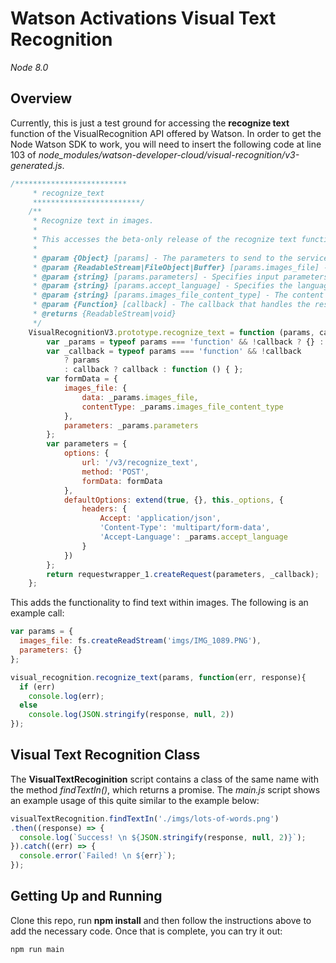 # Watson Activations Visual Text Recognition

_Node 8.0_

## Overview
Currently, this is just a test ground for accessing the **recognize text** function of the VisualRecognition API offered by Watson. In order to get the Node Watson SDK to work, you will need to insert the following code at line 103 of *node_modules/watson-developer-cloud/visual-recognition/v3-generated.js*. 
``` Javascript
/*************************
     * recognize_text
     ************************/
    /**
     * Recognize text in images.
     *
     * This accesses the beta-only release of the recognize text function.  It is unknown how changing other parameters will effect this.
     *
     * @param {Object} [params] - The parameters to send to the service.
     * @param {ReadableStream|FileObject|Buffer} [params.images_file] - An image file (.jpg, .png) or .zip file with images. Include no more than 20 images and limit the .zip file to 5 MB. You can also include images with the `url` property in the **parameters** object.
     * @param {string} [params.parameters] - Specifies input parameters. The parameter can include these inputs in a JSON object:  - url: A string with the image URL to analyze. You can also include images in the **images_file** parameter. - classifier_ids: An array of classifier IDs to classify the images against. - owners: An array with the values IBM, me, or both to specify which classifiers to run. - threshold: A floating point value that specifies the minimum score a class must have to be displayed in the response.  For example: {"url": "...", "classifier_ids": ["...","..."], "owners": ["IBM", "me"], "threshold": 0.4}.
     * @param {string} [params.accept_language] - Specifies the language of the output class names.  Can be `en` (English), `ar` (Arabic), `de` (German), `es` (Spanish), `it` (Italian), `ja` (Japanese), or `ko` (Korean).  Classes for which no translation is available are omitted.  The response might not be in the specified language under these conditions: - English is returned when the requested language is not supported. - Classes are not returned when there is no translation for them. - Custom classifiers returned with this method return tags in the language of the custom classifier.
     * @param {string} [params.images_file_content_type] - The content type of images_file.
     * @param {Function} [callback] - The callback that handles the response.
     * @returns {ReadableStream|void}
     */
    VisualRecognitionV3.prototype.recognize_text = function (params, callback) {
        var _params = typeof params === 'function' && !callback ? {} : extend({}, params);
        var _callback = typeof params === 'function' && !callback
            ? params
            : callback ? callback : function () { };
        var formData = {
            images_file: {
                data: _params.images_file,
                contentType: _params.images_file_content_type
            },
            parameters: _params.parameters
        };
        var parameters = {
            options: {
                url: '/v3/recognize_text',
                method: 'POST',
                formData: formData
            },
            defaultOptions: extend(true, {}, this._options, {
                headers: {
                    Accept: 'application/json',
                    'Content-Type': 'multipart/form-data',
                    'Accept-Language': _params.accept_language
                }
            })
        };
        return requestwrapper_1.createRequest(parameters, _callback);
    };
```

This adds the functionality to find text within images. The following is an example call:
``` Javascript
var params = {
  images_file: fs.createReadStream('imgs/IMG_1089.PNG'),
  parameters: {}
};

visual_recognition.recognize_text(params, function(err, response){
  if (err)
    console.log(err);
  else
    console.log(JSON.stringify(response, null, 2))
});
```

## Visual Text Recognition Class
The **VisualTextRecoginition** script contains a class of the same name with the method _findTextIn()_, which returns a promise. The _main.js_ script shows an example usage of this quite similar to the example below:
``` Javascript
visualTextRecognition.findTextIn('./imgs/lots-of-words.png')
.then((response) => {
  console.log(`Success! \n ${JSON.stringify(response, null, 2)}`);
}).catch((err) => {
  console.error(`Failed! \n ${err}`);
});
```

## Getting Up and Running
Clone this repo, run **npm install** and then follow the instructions above to add the necessary code. Once that is complete, you can try it out:
```
npm run main
```